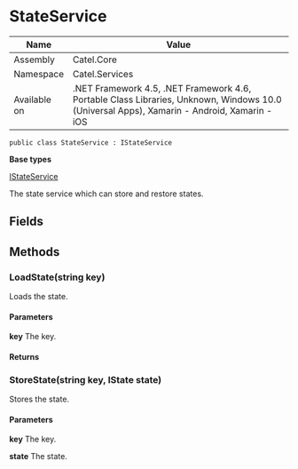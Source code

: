 

# StateService

Name|Value
---|---
Assembly|Catel.Core
Namespace|Catel.Services
Available on|.NET Framework 4.5, .NET Framework 4.6, Portable Class Libraries, Unknown, Windows 10.0 (Universal Apps), Xamarin - Android, Xamarin - iOS

```
public class StateService : IStateService
```

**Base types**

[IStateService](/Catel.Core\Catel\Services\IStateService.md)


The state service which can store and restore states.



## Fields

## Methods

### LoadState(string key)

Loads the state.

#### Parameters

**key**
The key.

#### Returns



### StoreState(string key, IState state)

Stores the state.

#### Parameters

**key**
The key.

**state**
The state.



